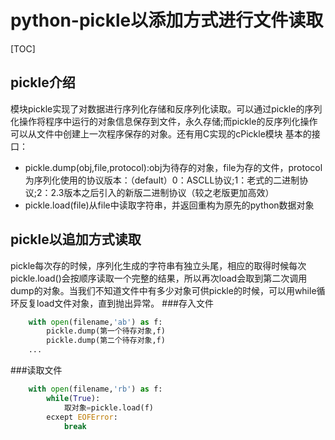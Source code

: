 # python-pickle以添加方式进行文件读取
[TOC]
## pickle介绍
模块pickle实现了对数据进行序列化存储和反序列化读取。可以通过pickle的序列化操作将程序中运行的对象信息保存到文件，永久存储;而pickle的反序列化操作可以从文件中创建上一次程序保存的对象。还有用C实现的cPickle模块
基本的接口：
- pickle.dump(obj,file,protocol):obj为待存的对象，file为存的文件，protocol为序列化使用的协议版本：（default）0：ASCLL协议;1：老式的二进制协议;2：2.3版本之后引入的新版二进制协议（较之老版更加高效）
- pickle.load(file)从file中读取字符串，并返回重构为原先的python数据对象

## pickle以追加方式读取
pickle每次存的时候，序列化生成的字符串有独立头尾，相应的取得时候每次pickle.load()会按顺序读取一个完整的结果，所以再次load会取到第二次调用dump的对象。当我们不知道文件中有多少对象可供pickle的时候，可以用while循环反复load文件对象，直到抛出异常。
###存入文件

```python
    with open(filename,'ab') as f:
        pickle.dump(第一个待存对象,f)
        pickle.dump(第二个待存对象,f)
    ...
```
###读取文件
```python
	with open(filename,'rb') as f:
		while(True):
        	取对象=pickle.load(f)
        ecxept EOFError:
        	break
```
